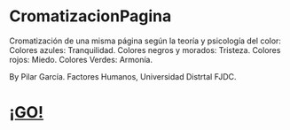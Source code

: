 # CromatizacionPagina
Cromatización de una misma página según la teoría y psicología del color:
Colores azules: Tranquilidad.
Colores negros y morados: Tristeza.
Colores rojos: Miedo.
Colores Verdes: Armonía.

By Pilar García.
Factores Humanos, Universidad Distrtal FJDC.


<h1><a href="https://dpilargarcia.github.io/CromatizacionPagina/">¡GO!</a></h1>

